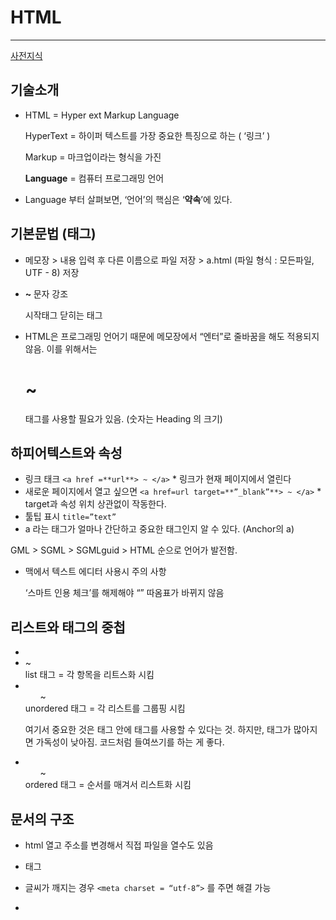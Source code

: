 # HTML

------

[사전지식](https://www.notion.so/ab8ead10ef7d48f3b3b39fc65e72e84d)

## 기술소개

- HTML = Hyper ext Markup Language

  HyperText = 하이퍼 텍스트를 가장 중요한 특징으로 하는 ( ‘링크’ )

  Markup = 마크업이라는 형식을 가진

  **Language** = 컴퓨터 프로그래밍 언어

- Language 부터 살펴보면, ‘언어’의 핵심은 ‘**약속**’에 있다.

## 기본문법 (태그)

- 메모장 > 내용 입력 후 다른 이름으로 파일 저장 > a.html (파일 형식 : 모든파일, UTF - 8) 저장

- <strong> ~ </strong> 문자 강조

  시작태그       닫히는 태그

- HTML은 프로그래밍 언어기 때문에 메모장에서 “엔터”로 줄바꿈을 해도 적용되지 않음. 이를 위해서는

  <h1> ~ </h1>태그를 사용할 필요가 있음. (숫자는 Heading 의 크기)

## 하피어텍스트와 속성

- 링크 태크 `<a href =**url**> ~ </a>` * 링크가 현재 페이지에서 열린다
- 새로운 페이지에서 열고 싶으면 `<a href=url target=**”_blank”**> ~ </a>` * target과 속성 위치 상관없이 작동한다.
- 툴팁 표시 `title=”text”`
- a 라는 태그가 얼마나 간단하고 중요한 태그인지 알 수 있다. (Anchor의 a)

GML > SGML > SGMLguid > HTML 순으로 언어가 발전함.

- 맥에서 텍스트 에디터 사용시 주의 사항

  ‘스마트 인용 체크’를 해제해야 “” 따옴표가 바뀌지 않음

## 리스트와 태그의 중첩

- <li> ~ </li> list 태그 = 각 항목을 리트스화 시킴

- <ul> ~ </ul> unordered 태그 = 각 리스트를 그룹핑 시킴

  여기서 중요한 것은 태그 안에 태그를 사용할 수 있다는 것. 하지만, 태그가 많아지면 가독성이 낮아짐. 코드처럼 들여쓰기를 하는 게 좋다.

- <ol> ~ </ol> ordered 태그 = 순서를 매겨서 리스트화 시킴

## 문서의 구조

- html 열고 주소를 변경해서 직접 파일을 열수도 있음

- <title> ~ </title> 태그

- 글씨가 깨지는 경우 `<meta charset = “utf-8”>` 를 주면 해결 가능

- <title> 이나 <meta~~> 태그는 웹브라우저의 본문에 해당하지 않는 태그이다. 

  문서를 수식하는 부가적인 정보에 해당

  하는 태그이다.

  - 본문이란? 말 그대로 텍스트 내용이 아닌 웹 구성의 본문

- <head>와 <body> 태그를 통해 본문과 본문이 아닌 태그들을 구분한다 > 전체 범위의 <html> 태그가 있다.

## DOCTYPE

- <!DOCTYPE html>

  **Doc**ument **type** declaration  = 문서 타입 선언